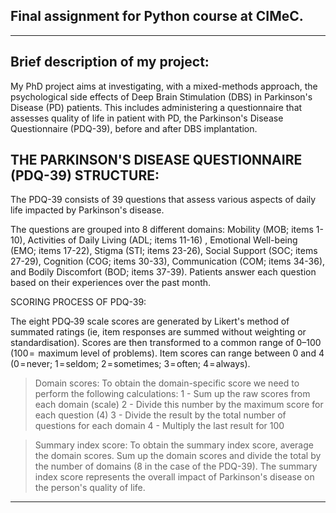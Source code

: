 ## Final assignment for Python course at CIMeC.

----------------------------------------------------------------------------------------------------------------------------------------------------------------------------

## Brief description of my project:
My PhD project aims at investigating, with a mixed-methods approach, the psychological side effects 
of Deep Brain Stimulation (DBS) in Parkinson's Disease (PD) patients.
This includes administering a questionnaire that assesses quality of life in patient with PD, the Parkinson's Disease Questionnaire (PDQ-39),
before and after DBS implantation.

## THE PARKINSON'S DISEASE QUESTIONNAIRE (PDQ-39) STRUCTURE:

The PDQ-39 consists of 39 questions that assess various aspects of daily life impacted by Parkinson's disease. 

The questions are grouped into 8 different domains: Mobility (MOB; items 1-10), Activities of Daily Living (ADL; items 11-16) , Emotional Well-being (EMO; items 17-22), Stigma (STI; items 23-26), Social Support (SOC; items 27-29), Cognition (COG; items 30-33), Communication (COM; items 34-36), and Bodily Discomfort (BOD; items 37-39). 
Patients answer each question based on their experiences over the past month.

SCORING PROCESS OF PDQ-39: 

The eight PDQ‐39 scale scores are generated by Likert's method of summated ratings (ie, item responses are summed without weighting or standardisation).
Scores are then transformed to a common range of 0–100 (100 =  maximum level of problems).
Item scores can range between 0 and 4 (0 = never; 1 = seldom; 2 = sometimes; 3 = often; 4 = always).

> Domain scores:
To obtain the domain-specific score we need to perform the following calculations:
1 - Sum up the raw scores from each domain (scale)
2 - Divide this number by the maximum score for each question (4)
3 - Divide the result by the total number of questions for each domain 
4 - Multiply the last result for 100

> Summary index score:
To obtain the summary index score, average the domain scores. Sum up the domain scores and divide the total by the number of domains (8 in the case of the PDQ-39). 
The summary index score represents the overall impact of Parkinson's disease on the person's quality of life.

----------------------------------------------------------------------------------------------------------------------------------------------------------------------------


